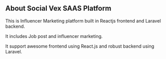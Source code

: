 

## About Social Vex SAAS Platform

This is Influencer Marketing platform built in Reactjs frontend and Laravel backend.

It includes Job post and influencer marketing.

It support awesome frontend using React.js and robust backend using Laravel.



